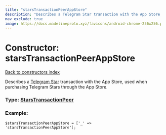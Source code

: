```yaml
---
title: "starsTransactionPeerAppStore"
description: "Describes a Telegram Star transaction with the App Store, used when purchasing Telegram Stars through the App Store."
nav_exclude: true
image: https://docs.madelineproto.xyz/favicons/android-chrome-256x256.png
---
```

# Constructor: starsTransactionPeerAppStore  
[Back to constructors index](/API_docs/constructors/index.html)



Describes a [Telegram Star](https://core.telegram.org/api/stars) transaction with the App Store, used when purchasing Telegram Stars through the App Store.




### Type: [StarsTransactionPeer](/API_docs/types/StarsTransactionPeer.html)


### Example:

```
$starsTransactionPeerAppStore = ['_' => 'starsTransactionPeerAppStore'];
```  
